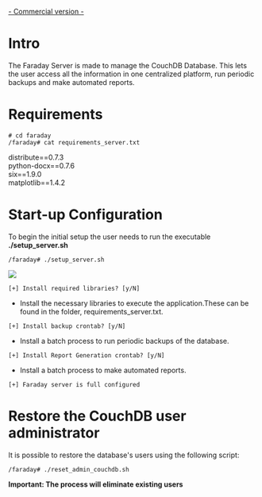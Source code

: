[- Commercial version -](https://www.faradaysec.com/#download)

# Intro

The Faraday Server is made to manage the CouchDB Database. This lets the user access all the information in one centralized platform, run periodic backups and make automated reports.

# Requirements

`# cd faraday`<br>
`/faraday# cat requirements_server.txt`

distribute==0.7.3<br>
python-docx==0.7.6<br>
six==1.9.0<br>
matplotlib==1.4.2<br>

# Start-up Configuration

To begin the initial setup the user needs to run the executable **./setup_server.sh**

`/faraday# ./setup_server.sh`

![](https://raw.github.com/wiki/infobyte/faraday/images/faraday_setup_libraries.png)

`[+] Install required libraries? [y/N]`

* Install the necessary libraries to execute the application.These can be found in the folder, requirements_server.txt.

`[+] Install backup crontab? [y/N]`

* Install a batch process to run periodic backups of the database.

`[+] Install Report Generation crontab? [y/N]`

* Install a batch process to make automated reports.

`[+] Faraday server is full configured`


# Restore the CouchDB user administrator

It is possible to restore the database's users using the following script:

`/faraday# ./reset_admin_couchdb.sh`


**Important: The process will eliminate existing users**
